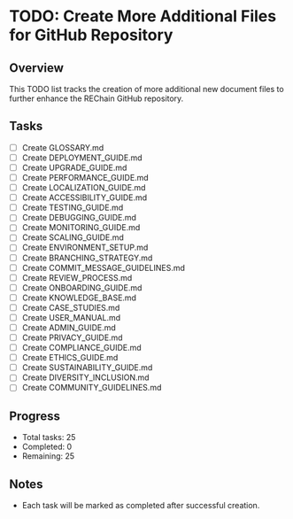 # TODO: Create More Additional Files for GitHub Repository

## Overview
This TODO list tracks the creation of more additional new document files to further enhance the REChain GitHub repository.

## Tasks
- [ ] Create GLOSSARY.md
- [ ] Create DEPLOYMENT_GUIDE.md
- [ ] Create UPGRADE_GUIDE.md
- [ ] Create PERFORMANCE_GUIDE.md
- [ ] Create LOCALIZATION_GUIDE.md
- [ ] Create ACCESSIBILITY_GUIDE.md
- [ ] Create TESTING_GUIDE.md
- [ ] Create DEBUGGING_GUIDE.md
- [ ] Create MONITORING_GUIDE.md
- [ ] Create SCALING_GUIDE.md
- [ ] Create ENVIRONMENT_SETUP.md
- [ ] Create BRANCHING_STRATEGY.md
- [ ] Create COMMIT_MESSAGE_GUIDELINES.md
- [ ] Create REVIEW_PROCESS.md
- [ ] Create ONBOARDING_GUIDE.md
- [ ] Create KNOWLEDGE_BASE.md
- [ ] Create CASE_STUDIES.md
- [ ] Create USER_MANUAL.md
- [ ] Create ADMIN_GUIDE.md
- [ ] Create PRIVACY_GUIDE.md
- [ ] Create COMPLIANCE_GUIDE.md
- [ ] Create ETHICS_GUIDE.md
- [ ] Create SUSTAINABILITY_GUIDE.md
- [ ] Create DIVERSITY_INCLUSION.md
- [ ] Create COMMUNITY_GUIDELINES.md

## Progress
- Total tasks: 25
- Completed: 0
- Remaining: 25

## Notes
- Each task will be marked as completed after successful creation.
